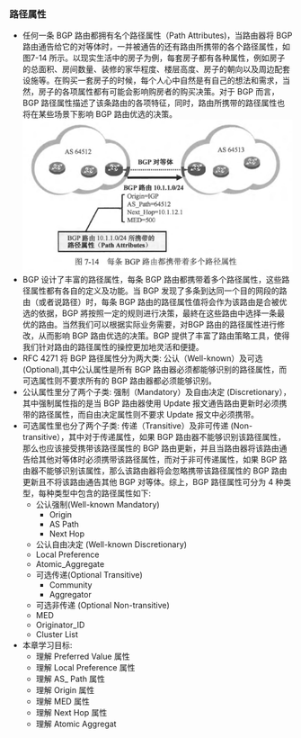 ### 路径属性
- 任何一条 BGP 路由都拥有名个路径属性（Path Attributes)，当路由器将 BGP 路由通告给它的对等体时，一并被通告的还有路由所携带的各个路径属性，如 图7-14 所示。以现实生活中的房子为例，每套房子都有各种属性，例如房子的总面积、房间数量、装修的家华程度、楼层高度、房子的朝向以及周边配套设施等。在购买一套房子的时候，每个人心中自然是有自己的想法和需求，当然，房子的各项属性都有可能会影响购房者的购买决策。对于 BGP 而言，BGP 路径属性描述了该条路由的各项特征，同时，路由所携带的路径属性也将在某些场景下影响 BGP 路由优选的决策。
![7.14](../pics/7.14.png) 
- BGP 设计了丰富的路径属性，每条 BGP 路由都携带着多个路径属性，这些路径属性都有各自的定义及功能。当 BGP 发现了多条到达同一个目的网段的路由（或者说路径）时，每条 BGP 路由的路径属性值将会作为该路由是合被优选的依据，BGP 將按照一定的规则进行决策，最終在这些路由中选择一条最优的路由。当然我们可以根据实际业务需要，对BGP 路由的路径属性进行修改，从而影响 BGP 路由优选的决策。BGP 提供了丰富了路由策略工具，使得我们针对路由的路径属性的操控更加地灵活和便捷。
- RFC 4271 将 BGP 路径属性分为两大类: 公认（Well-known）及可选 (Optional),其中公认属性是所有 BGP 路由器必须都能够识别的路径属性，而可选属性则不要求所有的 BGP 路由器都必须能够识别。
- 公认属性里分了两个子类: 强制（Mandatory）及自由决定 (Discretionary），其中强制属性指的是当 BGP 路由器使用 Update 报文通告路由更新时必须携带的路径属性，而自由决定属性则不要求 Update 报文中必须携带。
- 可选属性里也分了两个子类: 传递（Transitive）及非可传递 (Non-transitive），其中对于传递属性，如果 BGP 路由器不能够识别该路径属性，那么也应该接受携带该路径属性的 BGP 路由更新，并且当路由器将该路由通告给其他对等体时必须携带该路径属性，而对于非可传递属性，如果 BGP 路由器不能够识别该属性，那么该路由器将会忽略携带该路径属性的 BGP 路由更新且不将该路由通告其他 BGP 对等体。综上，BGP 路径属性可分为 4 种类型，每种类型中包含的路径属性如下:
  - 公认强制(Well-known Mandatory)
    - Origin
    - AS Path
    - Next Hop
  -  公认自由决定 (Well-known Discretionary)
    - Local Preference
    - Atomic_Aggregate
  - 可选传递(Optional Transitive)
    - Community
    - Aggregator
   - 可选非传递 (Optional Non-transitive)
    - MED
    - Originator_ID
    - Cluster List
- 本章学习目标:
  - 理解 Preferred Value 属性
  - 理解 Local Preference 属性
  - 理解 AS_ Path 属性
  - 理解 Origin 属性
  - 理解 MED 属性
  - 理解 Next Hop 属性
  - 理解 Atomic Aggregat
